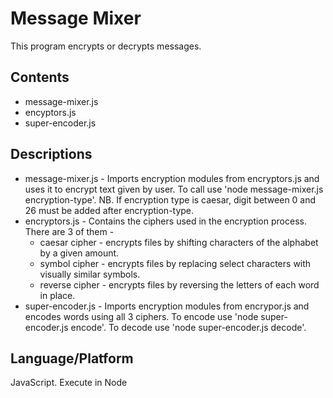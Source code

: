 # Message Mixer

This program encrypts or decrypts messages.

## Contents

* message-mixer.js
* encyptors.js
* super-encoder.js

## Descriptions

* message-mixer.js - Imports encryption modules from encryptors.js and uses it to encrypt text given by user. To call use 'node message-mixer.js encryption-type'. NB. If encryption type is caesar, digit between 0 and 26 must be added after encryption-type.
* encryptors.js - Contains the ciphers used in the encryption process. There are 3 of them - 
  * caesar cipher - encrypts files by shifting characters of the alphabet by a given amount.
  * symbol cipher - encrypts files by replacing select characters with visually similar symbols.
  * reverse cipher - encrypts files by reversing the letters of each word in place.
* super-encoder.js - Imports encryption modules from encrypor.js and encodes words using all 3 ciphers. To encode use 'node super-encoder.js encode'. To decode use 'node super-encoder.js decode'.

## Language/Platform

JavaScript. Execute in Node

